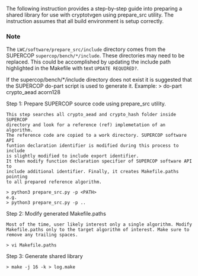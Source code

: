 The following instruction provides a step-by-step guide into preparing a shared
library for use with cryptotvgen using prepare_src utility. The instruction
assumes that all build environment is setup correctly.

### Note
The `LWC/software/prepare_src/include` directory comes from the SUPERCOP
`supercop/bench/*/include`. These directories may need to be replaced.
This could be accomplished by updating the include path highlighted in
the Makefile with text `UPDATE REQUIRED?`.

If the supercop/bench/*/include directory does not exist it is
suggested that the SUPERCOP do-part script is used to generate it.
Example: > do-part crypto_aead acorn128

Step 1: Prepare SUPERCOP source code using prepare_src utility.

    This step searches all crypto_aead and crypto_hash folder inside SUPERCOP
    directory and look for a reference (ref) implemetation of an algorithm.
    The reference code are copied to a work directory. SUPERCOP software API
    funtion declaration identifier is modified during this process to include
    is slightly modified to include export identifier.
    It then modify function declaration specifier of SUPERCOP software API to
    include additional identifier. Finally, it creates Makefile.paths pointing
    to all prepared reference algorithm.

    > python3 prepare_src.py -p <PATH>
    e.g.
    > python3 prepare_src.py -p ..

Step 2: Modify generated Makefile.paths

    Most of the time, user likely interest only a single algorithm. Modify
    Makefile.paths only to the target algorithm of interest. Make sure to
    remove any trailing spaces.

    > vi Makefile.paths

Step 3: Generate shared library

    > make -j 16 -k > log.make
